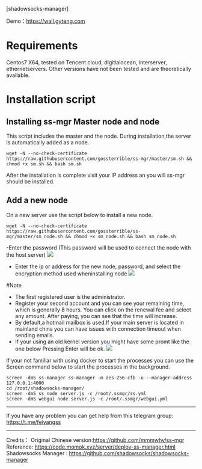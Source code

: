[shadowsocks-manager]

Demo：https://wall.gyteng.com

# Requirements 
Centos7 X64, tested on Tencent cloud, digitialocean, interserver, ethernetservers.
Other versions have not been tested and are theoretically available.
# Installation script

## Installing ss-mgr Master node and node
This script includes the master and the node. During installation,the server is automatically added as a node.
```
wget -N --no-check-certificate https://raw.githubusercontent.com/gossterrible/ss-mgr/master/sm.sh && chmod +x sm.sh && bash sm.sh
```
After the installation is complete visit your IP address an you will ss-mgr should be installed.


## Add a new node
On a new server use the script below to install a new node.
```
wget -N --no-check-certificate https://raw.githubusercontent.com/gossterrible/ss-mgr/master/sm_node.sh && chmod +x sm_node.sh && bash sm_node.sh
```

-Enter the password (This password will be used to connect the node with the host server)
![](http://cdn.mmmxcc.cn/blog/20170514/135830856.png)
- Enter the ip or address for the new node, password, and select the encryption method used wheninstalling node
![](http://cdn.mmmxcc.cn/blog/20170514/140131877.png)

#Note
- The first registered user is the administrator.
- Register your second account and you can see your remaining time, which is generally 8 hours. You can click on the renewal fee and select any amount. After paying, you can see that the time will increase.
- By default,a hotmail mailbox is used.If your main server is located in mainland china you can have issues with connection timeout when sending emails.
- If your using an old kernel version you might have some promt like the one below Pressing Enter will be ok.
![](http://cdn.mmmxcc.cn/blog/20170513/135239354.png)

If your not familiar with using docker to start the processes you can use the Screen command below to start the processes in the background.
```
screen -dmS ss-manager ss-manager -m aes-256-cfb -u --manager-address 127.0.0.1:4000
cd /root/shadowsocks-manager/
screen -dmS ss node server.js -c /root/.ssmgr/ss.yml
screen -dmS webgui node server.js -c /root/.ssmgr/webgui.yml
```
---
If you have any problem you can get help from this telegram group: https://t.me/feiyangss

---
Credits：
Original Chinese version:https://github.com/mmmwhy/ss-mgr 
Reference: https://code.momok.xyz/server/deploy-ss-manager.html
Shadowsocks Manager : https://github.com/shadowsocks/shadowsocks-manager
